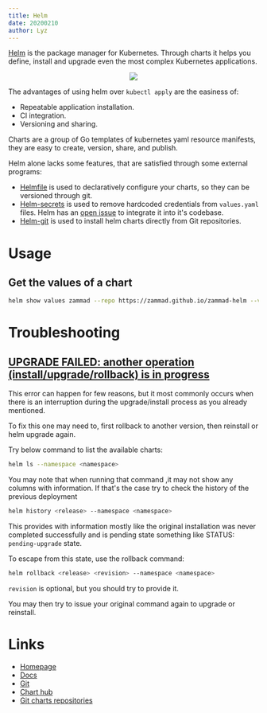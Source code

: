 ```yaml
---
title: Helm
date: 20200210
author: Lyz
---
```


[Helm](https://helm.sh/) is the package manager for Kubernetes. Through charts
it helps you define, install and upgrade even the most complex Kubernetes
applications.

<p align="center">
    <img src="/blue-book/img/helm_logo.png">
</p>

The advantages of using helm over `kubectl apply` are the easiness of:

* Repeatable application installation.
* CI integration.
* Versioning and sharing.

Charts are a group of Go templates of kubernetes yaml resource manifests, they
are easy to create, version, share, and publish.

Helm alone lacks some features, that are satisfied through some external
programs:

* [Helmfile](helmfile.md) is used to declaratively configure your charts, so
  they can be versioned through git.
* [Helm-secrets](helm_secrets.md) is used to remove hardcoded credentials from `values.yaml`
  files. Helm has an [open issue](https://github.com/helm/helm/issues/2196) to
  integrate it into it's codebase.
* [Helm-git](helm_git.md) is used to install helm charts directly from Git
    repositories.

# Usage

## Get the values of a chart

```bash
helm show values zammad --repo https://zammad.github.io/zammad-helm --version 14.0.1
```

# Troubleshooting

## [UPGRADE FAILED: another operation (install/upgrade/rollback) is in progress](https://stackoverflow.com/questions/71599858/upgrade-failed-another-operation-install-upgrade-rollback-is-in-progress)

This error can happen for few reasons, but it most commonly occurs when there is an interruption during the upgrade/install process as you already mentioned.

To fix this one may need to, first rollback to another version, then reinstall or helm upgrade again.

Try below command to list the available charts:

```bash
helm ls --namespace <namespace>
```

You may note that when running that command ,it may not show any columns with information. If that's the case try to check the history of the previous deployment

```bash
helm history <release> --namespace <namespace>
```

This provides with information mostly like the original installation was never completed successfully and is pending state something like STATUS: `pending-upgrade` state.

To escape from this state, use the rollback command:

```bash
helm rollback <release> <revision> --namespace <namespace>
```

`revision` is optional, but you should try to provide it.

You may then try to issue your original command again to upgrade or reinstall.

# Links

* [Homepage](http://www.helm.sh/)
* [Docs](https://docs.helm.sh)
* [Git](https://github.com/kubernetes/helm)
* [Chart hub](https://hub.helm.sh)
* [Git charts repositories](https://github.com/kubernetes/charts)
